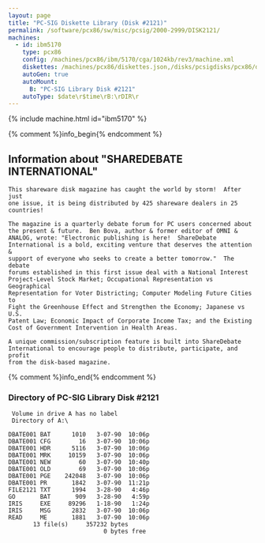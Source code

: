 ```yaml
---
layout: page
title: "PC-SIG Diskette Library (Disk #2121)"
permalink: /software/pcx86/sw/misc/pcsig/2000-2999/DISK2121/
machines:
  - id: ibm5170
    type: pcx86
    config: /machines/pcx86/ibm/5170/cga/1024kb/rev3/machine.xml
    diskettes: /machines/pcx86/diskettes.json,/disks/pcsigdisks/pcx86/diskettes.json
    autoGen: true
    autoMount:
      B: "PC-SIG Library Disk #2121"
    autoType: $date\r$time\rB:\rDIR\r
---
```


{% include machine.html id="ibm5170" %}

{% comment %}info_begin{% endcomment %}

## Information about "SHAREDEBATE INTERNATIONAL"

    This shareware disk magazine has caught the world by storm!  After just
    one issue, it is being distributed by 425 shareware dealers in 25
    countries!
    
    The magazine is a quarterly debate forum for PC users concerned about
    the present & future.  Ben Bova, author & former editor of OMNI &
    ANALOG, wrote: "Electronic publishing is here!  ShareDebate
    International is a bold, exciting venture that deserves the attention &
    support of everyone who seeks to create a better tomorrow."  The debate
    forums established in this first issue deal with a National Interest
    Project-Level Stock Market; Occupational Representation vs Geographical
    Representation for Voter Districting; Computer Modeling Future Cities to
    Fight the Greenhouse Effect and Strengthen the Economy; Japanese vs U.S.
    Patent Law; Economic Impact of Corporate Income Tax; and the Existing
    Cost of Government Intervention in Health Areas.
    
    A unique commission/subscription feature is built into ShareDebate
    International to encourage people to distribute, participate, and profit
    from the disk-based magazine.
{% comment %}info_end{% endcomment %}


### Directory of PC-SIG Library Disk #2121

     Volume in drive A has no label
     Directory of A:\

    DBATE001 BAT      1010   3-07-90  10:06p
    DBATE001 CFG        16   3-07-90  10:06p
    DBATE001 HDR      5116   3-07-90  10:06p
    DBATE001 MRK     10159   3-07-90  10:06p
    DBATE001 NEW        60   3-07-90  10:40p
    DBATE001 OLD        69   3-07-90  10:06p
    DBATE001 PGE    242048   3-07-90  10:06p
    DBATE001 PR       1842   3-07-90  11:21p
    FILE2121 TXT      1994   3-28-90   4:46p
    GO       BAT       909   3-28-90   4:59p
    IRIS     EXE     89296   1-18-90   1:24p
    IRIS     MSG      2832   3-07-90  10:06p
    READ     ME       1881   3-07-90  10:06p
           13 file(s)     357232 bytes
                               0 bytes free
